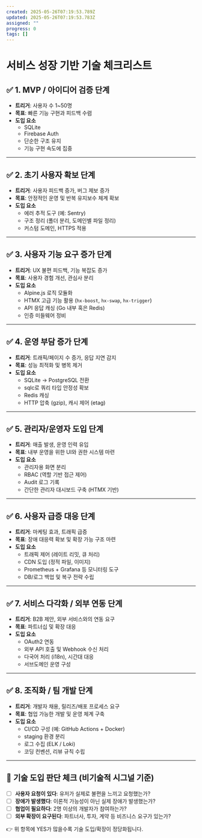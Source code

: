 ```yaml
---
created: 2025-05-26T07:19:53.789Z
updated: 2025-05-26T07:19:53.783Z
assigned: ""
progress: 0
tags: []
---
```


# 서비스 성장 기반 기술 체크리스트

## ✅ 1. MVP / 아이디어 검증 단계

- **트리거**: 사용자 수 1~50명
- **목표**: 빠른 기능 구현과 피드백 수렴
- **도입 요소**
  - SQLite
  - Firebase Auth
  - 단순한 구조 유지
  - 기능 구현 속도에 집중

---

## ✅ 2. 초기 사용자 확보 단계

- **트리거**: 사용자 피드백 증가, 버그 제보 증가
- **목표**: 안정적인 운영 및 반복 유지보수 체계 확보
- **도입 요소**
  - 에러 추적 도구 (예: Sentry)
  - 구조 정리 (폴더 분리, 도메인별 파일 정리)
  - 커스텀 도메인, HTTPS 적용

---

## ✅ 3. 사용자 기능 요구 증가 단계

- **트리거**: UX 불편 피드백, 기능 복잡도 증가
- **목표**: 사용자 경험 개선, 관심사 분리
- **도입 요소**
  - Alpine.js 로직 모듈화
  - HTMX 고급 기능 활용 (`hx-boost`, `hx-swap`, `hx-trigger`)
  - API 응답 캐싱 (Go 내부 혹은 Redis)
  - 인증 미들웨어 정비

---

## ✅ 4. 운영 부담 증가 단계

- **트리거**: 트래픽/페이지 수 증가, 응답 지연 감지
- **목표**: 성능 최적화 및 병목 제거
- **도입 요소**
  - SQLite → PostgreSQL 전환
  - sqlc로 쿼리 타입 안정성 확보
  - Redis 캐싱
  - HTTP 압축 (gzip), 캐시 제어 (etag)

---

## ✅ 5. 관리자/운영자 도입 단계

- **트리거**: 매출 발생, 운영 인력 유입
- **목표**: 내부 운영을 위한 UI와 권한 시스템 마련
- **도입 요소**
  - 관리자용 화면 분리
  - RBAC (역할 기반 접근 제어)
  - Audit 로그 기록
  - 간단한 관리자 대시보드 구축 (HTMX 기반)

---

## ✅ 6. 사용자 급증 대응 단계

- **트리거**: 마케팅 효과, 트래픽 급증
- **목표**: 장애 대응력 확보 및 확장 가능 구조 마련
- **도입 요소**
  - 트래픽 제어 (레이트 리밋, 큐 처리)
  - CDN 도입 (정적 파일, 이미지)
  - Prometheus + Grafana 등 모니터링 도구
  - DB/로그 백업 및 복구 전략 수립

---

## ✅ 7. 서비스 다각화 / 외부 연동 단계

- **트리거**: B2B 제안, 외부 서비스와의 연동 요구
- **목표**: 파트너십 및 확장 대응
- **도입 요소**
  - OAuth2 연동
  - 외부 API 호출 및 Webhook 수신 처리
  - 다국어 처리 (i18n), 시간대 대응
  - 서브도메인 운영 구성

---

## ✅ 8. 조직화 / 팀 개발 단계

- **트리거**: 개발자 채용, 릴리즈/배포 프로세스 요구
- **목표**: 협업 가능한 개발 및 운영 체계 구축
- **도입 요소**
  - CI/CD 구성 (예: GitHub Actions + Docker)
  - staging 환경 분리
  - 로그 수집 (ELK / Loki)
  - 코딩 컨벤션, 리뷰 규칙 수립

---

## 🔎 기술 도입 판단 체크 (비기술적 시그널 기준)

- [ ] **사용자 요청이 있다**: 유저가 실제로 불편을 느끼고 요청했는가?
- [ ] **장애가 발생했다**: 이론적 가능성이 아닌 실제 장애가 발생했는가?
- [ ] **협업이 필요하다**: 2명 이상의 개발자가 참여하는가?
- [ ] **외부 확장이 요구된다**: 파트너사, 투자, 계약 등 비즈니스 요구가 있는가?

👉 위 항목에 YES가 많을수록 기술 도입/확장이 정당화됩니다.
